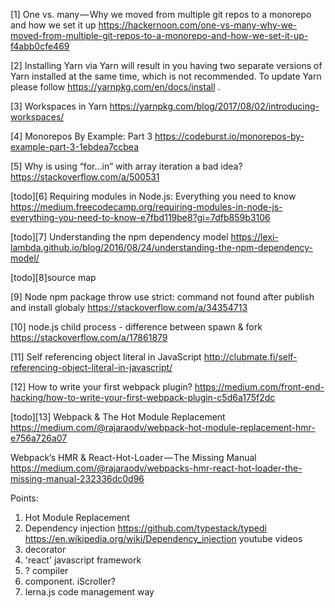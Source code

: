 [1] One vs. many — Why we moved from multiple git repos to a monorepo and how we set it up
https://hackernoon.com/one-vs-many-why-we-moved-from-multiple-git-repos-to-a-monorepo-and-how-we-set-it-up-f4abb0cfe469 <br/>

[2] Installing Yarn via Yarn will result in you having two separate versions of Yarn installed at the same time, which is not recommended. To update Yarn please follow https://yarnpkg.com/en/docs/install .<br/>

[3] Workspaces in Yarn
https://yarnpkg.com/blog/2017/08/02/introducing-workspaces/ <br/>

[4] Monorepos By Example: Part 3
https://codeburst.io/monorepos-by-example-part-3-1ebdea7ccbea <br/>

[5] Why is using “for…in” with array iteration a bad idea?
https://stackoverflow.com/a/500531 <br/>

[todo][6] Requiring modules in Node.js: Everything you need to know
https://medium.freecodecamp.org/requiring-modules-in-node-js-everything-you-need-to-know-e7fbd119be8?gi=7dfb859b3106 <br/>

[todo][7] Understanding the npm dependency model
https://lexi-lambda.github.io/blog/2016/08/24/understanding-the-npm-dependency-model/ <br/>

[todo][8]source map

[9] Node npm package throw use strict: command not found after publish and install globaly
https://stackoverflow.com/a/34354713 <br/>

[10] node.js child process - difference between spawn & fork
https://stackoverflow.com/a/17861879 <br/>

[11] Self referencing object literal in JavaScript
http://clubmate.fi/self-referencing-object-literal-in-javascript/ <br/>

[12] How to write your first webpack plugin?
https://medium.com/front-end-hacking/how-to-write-your-first-webpack-plugin-c5d6a175f2dc <br/>

[todo][13] Webpack & The Hot Module Replacement
https://medium.com/@rajaraodv/webpack-hot-module-replacement-hmr-e756a726a07 <br/>

Webpack’s HMR & React-Hot-Loader — The Missing Manual
https://medium.com/@rajaraodv/webpacks-hmr-react-hot-loader-the-missing-manual-232336dc0d96 <br/>










Points:
1. Hot Module Replacement
2. Dependency injection
https://github.com/typestack/typedi
https://en.wikipedia.org/wiki/Dependency_injection
youtube videos
3. decorator
4. 'react' javascript framework
5. ? compiler
6. component. iScroller?
7. lerna.js code management way